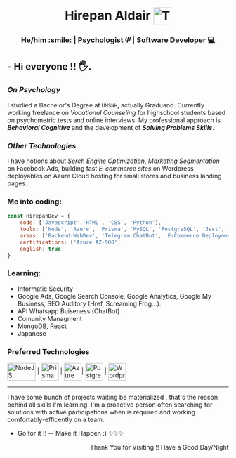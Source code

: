 <h1 align="center">Hirepan Aldair <a href="https://t.me/mussakovadev" target="_blank"><img align="center" src="https://user-images.githubusercontent.com/49933115/139837223-bf23d3a9-4638-4e17-994a-ac8678d5f517.png" alt="Telegram Contact" height="40" width="40" /><a/> </h1>
  
<h3 align="center"> He/him 	:smile: | Psychologist 𝛹 | Software Developer 💻</h3>
  
## - Hi everyone !! :raised_hand_with_fingers_splayed:.
  
  ### _On Psychology_

  I studied a Bachelor's Degree at `UMSNH`, actually Graduand. Currently working freelance on _Vocational Counseling_ for highschool students based on psychometric tests and online interviews.
My professional approach is ***Behavioral Cognitive*** and the development of ***Solving Problems Skills***.
 
  ### _Other Technologies_
 
  I have notions about _Serch Engine Optimization_, _Marketing Segmentation_ on Facebook Ads, building fast _E-commerce sites_ on Wordpress deployables on Azure Cloud hosting for small stores and business landing pages.
  
### Me into coding:
```js
const HirepanDev = {
    code: ['Javascript','HTML', 'CSS', 'Python'],
    tools: ['Node', 'Azure', 'Prisma', 'MySQL', 'PostgreSQL', 'Jest', 'Wordpress', 'Unix/Bash', 'Git', 'Postman'],
    areas: ['Backend-WebDev', 'Telegram ChatBot', 'E-Commerce Deployment'],
    certifications: ['Azure AZ-900'],
    english: true
}
```
### Learning:
  - Informatic Security
  - Google Ads, Google Search Console, Google Analytics, Google My Business, SEO Auditory (Href, Screaming Frog...).
  - API Whatsapp Buiseness (ChatBot)
  - Comunity Managment
  - MongoDB, React
  - Japanese
  
### Preferred Technologies
 <a href="https://nodejs.org/" target="_blank"><img align="center" src="https://user-images.githubusercontent.com/83685937/173199794-a5fa778b-81d8-4c1d-972e-3ab4dd1e3307.png" alt="NodeJS" height="40" width="64" /><a/> | 
 <a href="https://www.prisma.io/" target="_blank"><img align="center" src="https://avatars.githubusercontent.com/u/17219288?s=200&v=4" alt="Prisma ORM" height="40" width="40" /><a/> | 
 <a href="https://azure.microsoft.com/" target="_blank"><img align="center" src="https://user-images.githubusercontent.com/83685937/173172026-2b766549-aab4-4416-8ca2-50f87a5cd1ca.png" alt="Azure" height="40" width="40" /><a/>| 
 <a href="https://www.postgresql.org/" target="_blank"><img align="center" src="https://user-images.githubusercontent.com/83685937/173172096-4aa95683-d2ea-4940-9ab3-67f5369c1065.png" alt="PostgreSQL" height="40" width="40" /><a/> | 
 <a href="https://wordpress.com/" target="_blank"><img align="center" src="https://user-images.githubusercontent.com/83685937/173172123-0f7057fb-cc8a-4d5d-b24f-5513c8ed736c.png" alt="Wordpress" height="40" width="40" /><a/>

----
I have some bunch of projects waiting be materialized , that's the reason behind all skills I'm learning. I'm a proactive person often searching for solutions with active participations when is required and working comfortably-efficently on a team.
  
- Go for it !!  --  Make it Happen :) ✨✨✨
   
   
<p align="right" >Thank You for Visiting !! Have a Good Day/Night</p>
